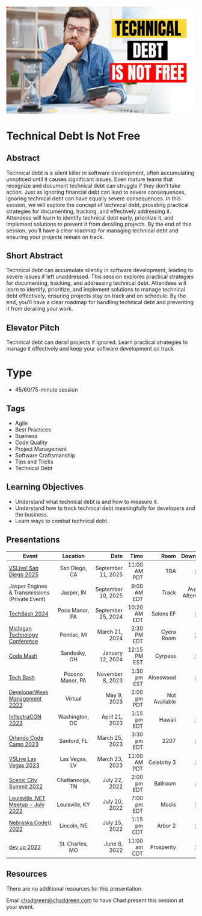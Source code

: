 ![Technical Debt is not Free](Thumbnail.jpg)

# Technical Debt Is Not Free

## Abstract
Technical debt is a silent killer in software development, often accumulating unnoticed until it causes significant issues. Even mature teams that recognize and document technical debt can struggle if they don’t take action. Just as ignoring financial debt can lead to severe consequences, ignoring technical debt can have equally severe consequences. In this session, we will explore the concept of technical debt, providing practical strategies for documenting, tracking, and effectively addressing it. Attendees will learn to identify technical debt early, prioritize it, and implement solutions to prevent it from derailing projects. By the end of this session, you’ll have a clear roadmap for managing technical debt and ensuring your projects remain on track.

## Short Abstract
Technical debt can accumulate silently in software development, leading to severe issues if left unaddressed. This session explores practical strategies for documenting, tracking, and addressing technical debt. Attendees will learn to identify, prioritize, and implement solutions to manage technical debt effectively, ensuring projects stay on track and on schedule. By the end, you’ll have a clear roadmap for handling technical debt and preventing it from derailing your work.

## Elevator Pitch
Technical debt can derail projects if ignored. Learn practical strategies to manage it effectively and keep your software development on track.

# Type
* 45/60/75-minute session

## Tags
* Agile
* Best Practices
* Business
* Code Quality
* Project Management
* Software Craftsmanship
* Tips and Tricks
* Technical Debt

## Learning Objectives
* Understand what technical debt is and how to measure it.
* Understand how to track technical debt meaningfully for developers and the business.
* Learn ways to combat technical debt.

## Presentations

| Event | Location | Date | Time | Room | Downloads |
|-------|:--------:|-----:|-----:|-----:|----------:|
| [VSLive! San Diego 2025](https://vslive.com/events/san-diego-2025/sessions/thursday/h11-technical-debt.aspx) | San Diego, CA | September 11, 2025 | 11:00 AM PDT | TBA | [Slides](EventMaterials/TechnicalDebtIsNotFree-SanDiego.pdf) |
| Jasper Engines & Transmissions (Private Event) | Jasper, IN | September 10, 2025 | 9:00 AM EDT | Track | Available Afterwards |
| [TechBash 2024](https://www.techbash.com/) | Poco Manor, PA | September 25, 2024 | 10:20 AM EDT | Salons EF | [Slides](EventMaterials/TechnicalDebitIsNotFree-TechBash2024.pdf) |
| [Michigan Technology Conference](https://www.mitechcon.org/) | Pontiac, MI | March 21, 2024 | 2:30 PM EDT | Cyera Room | [Slides](EventMaterials/TechnicalDebitIsNotFree-MITechCon.pdf) |
| [Code Mash](https://www.codemash.org/) | Sandusky, OH | January 12, 2024 | 12:15 PM EST | Cyrpess | [Slides](EventMaterials/TechnicalDebtIsNotFree-CodeMash.pdf) |
| [Tech Bash](https://techbash.com/) | Pocono Manor, PA | November 8, 2023 | 1:30 pm EST | Aloeswood | [Slides](EventMaterials/TechnicalDebtIsNotFree-TechBash.pdf) |
| [DeveloperWeek Management 2023](https://www.developerweek.com/global/conference/management/) | Virtual | May 9, 2023 | 2:00 pm PDT | Not Available ||
| [InflectraCON 2023](https://www.inflectracon.com/) | Washington, DC | April 21, 2023 | 1:15 pm EDT | Hawaii | [Slides](EventMaterials/TechnicalDebtIsNotFree-InflectraCON.pdf) |
| [Orlando Code Camp 2023](https://orlandocodecamp.com/) | Sanford, FL | March 25, 2023 | 3:30 pm EDT | 2207 | [Slides](EventMaterials/TechnicalDebtIsNotFree-Orlando.pdf) |
| [VSLive Las Vegas 2023](https://vslive.com/events/las-vegas-2023/home.aspx) | Las Vegas, LV | March 23, 2023 | 11:00 AM PDT | Celebrity 3 | [Slides](EventMaterials/TH09_TechnicalDebitIsNotFree.pdf) |
| [Scenic City Summit 2022](https://sceniccitysummit.com/) | Chattanooga, TN | July 22, 2022 | 2:00 pm EDT | Ballroom | [Slides](EventMaterials/TechnicalDebitIsNotFree_ScenicCitySummit.pdf) |
| [Louisville .NET Meetup - July 2022](https://www.meetup.com/louisville-dotnet/events/287184638/) | Louisville, KY | July 20, 2022 | 7:00 pm EDT | Modis | [Slides](EventMaterials/TechnicalDebitIsNotFree-LouDotNet.pdf)|
| [Nebraska.Code() 2022](https://nebraskacode.amegala.com/Sessions/1358) | Lincoln, NE | July 15, 2022 | 1:15 pm CDT | Arbor 2 |  [Slides](EventMaterials/TechnicalDebitIsNotFree_NebraskaCode.pdf) |
| [dev up 2022](https://www.devupconf.org/sessions) | St. Charles, MO | June 8, 2022 | 11:00 am CDT | Prosperity | [Slides](EventMaterials/TechnicalDebitIsNotFree_DevUp.pdf) |

## Resources
There are no additional resources for this presentation.

Email [chadgreen@chadgreen.com](mailto:chadgreen@chadgreen.com?subject=Presentation%20Request:%20Technical%20Debt%20Is%20Not%20Free) to have Chad present this session at your event.
